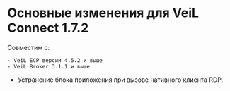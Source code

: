 # Основные изменения для VeiL Connect 1.7.2

Совместим с:

    - VeiL ECP версии 4.5.2 и выше
    - VeiL Broker 3.1.1 и выше
    
- Устранение блока приложения при вызове нативного клиента RDP.